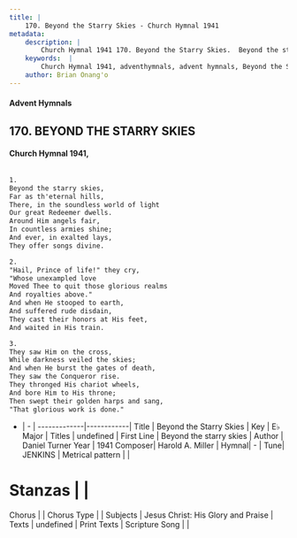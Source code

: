 ```yaml
---
title: |
    170. Beyond the Starry Skies - Church Hymnal 1941
metadata:
    description: |
        Church Hymnal 1941 170. Beyond the Starry Skies.  Beyond the starry skies,  Far as th'eternal hills,  There, in the soundless world of light  Our great Redeemer dwells.  Around Him angels fair,  In countless armies shine;  And ever, in exalted lays,  They offer songs divine.  
    keywords:  |
        Church Hymnal 1941, adventhymnals, advent hymnals, Beyond the Starry Skies, Beyond the starry skies. 
    author: Brian Onang'o
---
```


#### Advent Hymnals
## 170. BEYOND THE STARRY SKIES
####  Church Hymnal 1941,

```txt

1.
Beyond the starry skies, 
Far as th'eternal hills, 
There, in the soundless world of light 
Our great Redeemer dwells. 
Around Him angels fair, 
In countless armies shine; 
And ever, in exalted lays, 
They offer songs divine. 

2.
"Hail, Prince of life!" they cry, 
"Whose unexampled love 
Moved Thee to quit those glorious realms 
And royalties above." 
And when He stooped to earth, 
And suffered rude disdain, 
They cast their honors at His feet, 
And waited in His train. 

3.
They saw Him on the cross, 
While darkness veiled the skies; 
And when He burst the gates of death, 
They saw the Conqueror rise. 
They thronged His chariot wheels, 
And bore Him to His throne; 
Then swept their golden harps and sang, 
"That glorious work is done."


```

- |   -  |
-------------|------------|
Title | Beyond the Starry Skies |
Key | E♭ Major |
Titles | undefined |
First Line | Beyond the starry skies |
Author | Daniel Turner
Year | 1941
Composer| Harold A. Miller |
Hymnal|  - |
Tune| JENKINS |
Metrical pattern | |
# Stanzas |  |
Chorus |  |
Chorus Type |  |
Subjects | Jesus Christ: His Glory and Praise |
Texts | undefined |
Print Texts | 
Scripture Song |  |
    
